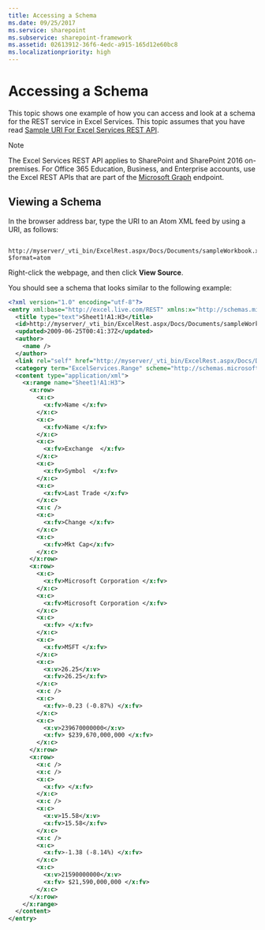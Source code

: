```yaml
---
title: Accessing a Schema
ms.date: 09/25/2017
ms.service: sharepoint
ms.subservice: sharepoint-framework
ms.assetid: 02613912-36f6-4edc-a915-165d12e60bc8
ms.localizationpriority: high
---
```



# Accessing a Schema

This topic shows one example of how you can access and look at a schema for the REST service in Excel Services. This topic assumes that you have read  [Sample URI For Excel Services REST API](sample-uri-for-excel-services-rest-api.md).
  
> [!NOTE]
> 
> The Excel Services REST API applies to SharePoint and SharePoint 2016 on-premises. For Office 365 Education, Business, and Enterprise accounts, use the Excel REST APIs that are part of the  [Microsoft Graph](http://graph.microsoft.io/docs/api-reference/v1.0/resources/excel
) endpoint.
  
    
    


## Viewing a Schema

 In the browser address bar, type the URI to an Atom XML feed by using a URI, as follows:
  
    
    

```

http://myserver/_vti_bin/ExcelRest.aspx/Docs/Documents/sampleWorkbook.xlsx/model/Ranges('Sheet1!A1|H3')?$format=atom
```

Right-click the webpage, and then click **View Source**.
  
    
    
You should see a schema that looks similar to the following example:
  
    
    



```XML
<?xml version="1.0" encoding="utf-8"?>
<entry xml:base="http://excel.live.com/REST" xmlns:x="http://schemas.microsoft.com/office/2008/07/excelservices/rest" xmlns:d="http://schemas.microsoft.com/ado/2007/08/dataservice" xmlns:m="http://schemas.microsoft.com/ado/2007/08/dataservices/metadata" xmlns="http://www.w3.org/2005/Atom">
  <title type="text">Sheet1!A1:H3</title>
  <id>http://myserver/_vti_bin/ExcelRest.aspx/Docs/Documents/sampleWorkbook.xlsx/model/Ranges('Sheet1!A1%7CH3')</id>
  <updated>2009-06-25T00:41:37Z</updated>
  <author>
    <name />
  </author>
  <link rel="self" href="http://myserver/_vti_bin/ExcelRest.aspx/Docs/Documents/sampleWorkbook.xlsx/model/Ranges('Sheet1!A1%7CH3')?$format=atom" title="Sheet1!A1:H3" />
  <category term="ExcelServices.Range" scheme="http://schemas.microsoft.com/ado/2007/08/dataservices/scheme" />
  <content type="application/xml">
    <x:range name="Sheet1!A1:H3">
      <x:row>
        <x:c>
          <x:fv>Name </x:fv>
        </x:c>
        <x:c>
          <x:fv>Name </x:fv>
        </x:c>
        <x:c>
          <x:fv>Exchange  </x:fv>
        </x:c>
        <x:c>
          <x:fv>Symbol  </x:fv>
        </x:c>
        <x:c>
          <x:fv>Last Trade </x:fv>
        </x:c>
        <x:c />
        <x:c>
          <x:fv>Change </x:fv>
        </x:c>
        <x:c>
          <x:fv>Mkt Cap</x:fv>
        </x:c>
      </x:row>
      <x:row>
        <x:c>
          <x:fv>Microsoft Corporation </x:fv>
        </x:c>
        <x:c>
          <x:fv>Microsoft Corporation </x:fv>
        </x:c>
        <x:c>
          <x:fv> </x:fv>
        </x:c>
        <x:c>
          <x:fv>MSFT </x:fv>
        </x:c>
        <x:c>
          <x:v>26.25</x:v>
          <x:fv>26.25</x:fv>
        </x:c>
        <x:c />
        <x:c>
          <x:fv>-0.23 (-0.87%) </x:fv>
        </x:c>
        <x:c>
          <x:v>239670000000</x:v>
          <x:fv> $239,670,000,000 </x:fv>
        </x:c>
      </x:row>
      <x:row>
        <x:c />
        <x:c />
        <x:c>
          <x:fv> </x:fv>
        </x:c>
        <x:c />
        <x:c>
          <x:v>15.58</x:v>
          <x:fv>15.58</x:fv>
        </x:c>
        <x:c />
        <x:c>
          <x:fv>-1.38 (-8.14%) </x:fv>
        </x:c>
        <x:c>
          <x:v>21590000000</x:v>
          <x:fv> $21,590,000,000 </x:fv>
        </x:c>
      </x:row>
    </x:range>
  </content>
</entry>

```


